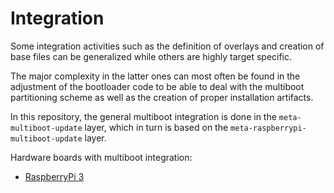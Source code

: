 # Integration

Some integration activities such as the definition of overlays and creation
of base files can be generalized while others are highly target specific.

The major complexity in the latter ones can most often be found in the adjustment
of the bootloader code to be able to deal with the multiboot partitioning scheme
as well as the creation of proper installation artifacts.

In this repository, the general multiboot integration is done in the `meta-multiboot-update`
layer, which in turn is based on the `meta-raspberrypi-multiboot-update` layer.

Hardware boards with multiboot integration:

- [RaspberryPi 3](./../board-integrations/01-raspberrypi.md)
